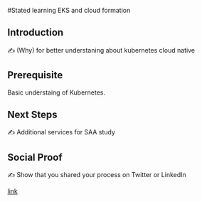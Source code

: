 
#Stated learning EKS and cloud formation

## Introduction

✍️ (Why) for better understaning about kubernetes cloud native

## Prerequisite
Basic understaing of Kubernetes.


## Next Steps

✍️ Additional services for SAA study

## Social Proof

✍️ Show that you shared your process on Twitter or LinkedIn

[link](lhttps://twitter.com/kcmh_538/status/1312750806366478336?s=20ink)
